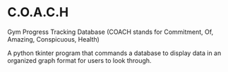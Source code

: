 # C.O.A.C.H
Gym Progress Tracking Database (COACH stands for Commitment, Of, Amazing, Conspicuous, Health) 


A python tkinter program that commands a database to display data in an organized graph format for users to look through.
